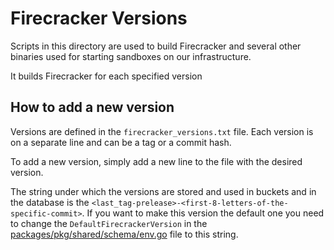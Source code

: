 # Firecracker Versions

Scripts in this directory are used to build Firecracker and several other binaries used for starting sandboxes on our infrastructure.

It builds Firecracker for each specified version

## How to add a new version

Versions are defined in the `firecracker_versions.txt` file. Each version is on a separate line and can be a tag or a commit hash.

To add a new version, simply add a new line to the file with the desired version.

The string under which the versions are stored and used in buckets and in the database is the `<last_tag-prelease>-<first-8-letters-of-the-specific-commit>`. If you want to make this version the default one you need to change the `DefaultFirecrackerVersion` in the [packages/pkg/shared/schema/env.go](../shared/pkg/schema/env.go) file to this string.
